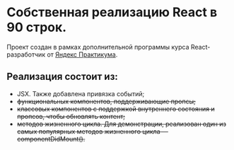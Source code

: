 # Собственная реализацию React в 90 строк.

Проект создан в рамках дополнительной программы курса React-разработчик от [Яндекс Практикума](https://practicum.yandex.ru/).

## Реализация состоит из:

- JSX. Также добавлена привязка событий;
- ~~функциональных компонентов, поддерживающие пропсы;~~
- ~~классовых компонентов с поддержкой внутреннего состояния и пропсов, чтобы обновлять контент;~~
- ~~методов жизненного цикла. Для демонстрации, реализован один из самых популярных методов жизненного цикла — componentDidMount().~~
